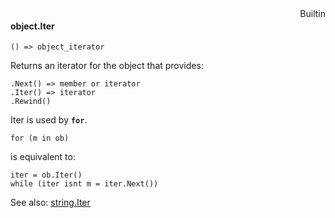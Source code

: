 <div style="float:right"><span class="builtin">Builtin</span></div>

#### object.Iter

``` suneido
() => object_iterator
```

Returns an iterator for the object that provides:

``` suneido
.Next() => member or iterator
.Iter() => iterator
.Rewind()
```

Iter is used by **`for`**.

``` suneido
for (m in ob)
```

is equivalent to:

``` suneido
iter = ob.Iter()
while (iter isnt m = iter.Next())
```

See also:
[string.Iter](<../String/string.Iter.md>)